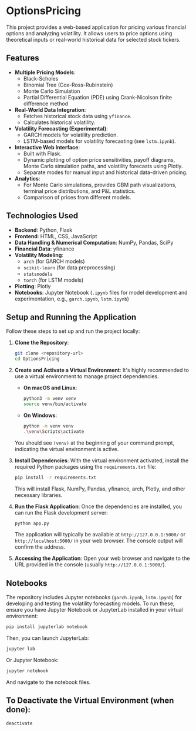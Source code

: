 # OptionsPricing

This project provides a web-based application for pricing various financial options and analyzing volatility. It allows users to price options using theoretical inputs or real-world historical data for selected stock tickers.

## Features

*   **Multiple Pricing Models**:
    *   Black-Scholes
    *   Binomial Tree (Cox-Ross-Rubinstein)
    *   Monte Carlo Simulation
    *   Partial Differential Equation (PDE) using Crank-Nicolson finite difference method
*   **Real-World Data Integration**:
    *   Fetches historical stock data using `yfinance`.
    *   Calculates historical volatility.
*   **Volatility Forecasting (Experimental)**:
    *   GARCH models for volatility prediction.
    *   LSTM-based models for volatility forecasting (see `lstm.ipynb`).
*   **Interactive Web Interface**:
    *   Built with Flask.
    *   Dynamic plotting of option price sensitivities, payoff diagrams, Monte Carlo simulation paths, and volatility forecasts using Plotly.
    *   Separate modes for manual input and historical data-driven pricing.
*   **Analytics**:
    *   For Monte Carlo simulations, provides GBM path visualizations, terminal price distributions, and P&L statistics.
    *   Comparison of prices from different models.

## Technologies Used

*   **Backend**: Python, Flask
*   **Frontend**: HTML, CSS, JavaScript
*   **Data Handling & Numerical Computation**: NumPy, Pandas, SciPy
*   **Financial Data**: yfinance
*   **Volatility Modeling**:
    *   `arch` (for GARCH models)
    *   `scikit-learn` (for data preprocessing)
    *   `statsmodels`
    *   `torch` (for LSTM models)
*   **Plotting**: Plotly
*   **Notebooks**: Jupyter Notebook (`.ipynb` files for model development and experimentation, e.g., `garch.ipynb`, `lstm.ipynb`)

## Setup and Running the Application

Follow these steps to set up and run the project locally:

1.  **Clone the Repository**:
    ```bash
    git clone <repository-url>
    cd OptionsPricing
    ```

2.  **Create and Activate a Virtual Environment**:
    It's highly recommended to use a virtual environment to manage project dependencies.

    *   **On macOS and Linux**:
        ```bash
        python3 -m venv venv
        source venv/bin/activate
        ```

    *   **On Windows**:
        ```bash
        python -m venv venv
        .\venv\Scripts\activate
        ```
    You should see `(venv)` at the beginning of your command prompt, indicating the virtual environment is active.

3.  **Install Dependencies**:
    With the virtual environment activated, install the required Python packages using the `requirements.txt` file:
    ```bash
    pip install -r requirements.txt
    ```
    This will install Flask, NumPy, Pandas, yfinance, arch, Plotly, and other necessary libraries.

4.  **Run the Flask Application**:
    Once the dependencies are installed, you can run the Flask development server:
    ```bash
    python app.py
    ```
    The application will typically be available at `http://127.0.0.1:5000/` or `http://localhost:5000/` in your web browser. The console output will confirm the address.

5.  **Accessing the Application**:
    Open your web browser and navigate to the URL provided in the console (usually `http://127.0.0.1:5000/`).

## Notebooks

The repository includes Jupyter notebooks (`garch.ipynb`, `lstm.ipynb`) for developing and testing the volatility forecasting models. To run these, ensure you have Jupyter Notebook or JupyterLab installed in your virtual environment:
```bash
pip install jupyterlab notebook
```
Then, you can launch JupyterLab:
```bash
jupyter lab
```
Or Jupyter Notebook:
```bash
jupyter notebook
```
And navigate to the notebook files.

## To Deactivate the Virtual Environment (when done):
```bash
deactivate
```